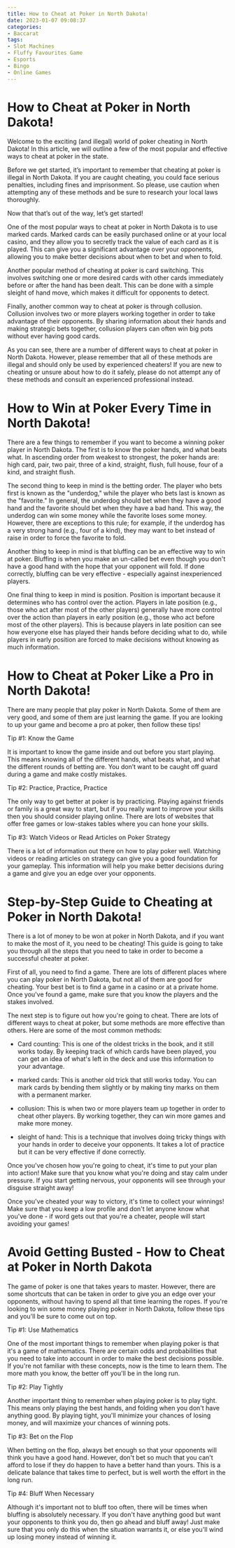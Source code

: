 ```yaml
---
title: How to Cheat at Poker in North Dakota!
date: 2023-01-07 09:08:37
categories:
- Baccarat
tags:
- Slot Machines
- Fluffy Favourites Game
- Esports
- Bingo
- Online Games
---
```



#  How to Cheat at Poker in North Dakota!

Welcome to the exciting (and illegal) world of poker cheating in North Dakota! In this article, we will outline a few of the most popular and effective ways to cheat at poker in the state.

Before we get started, it’s important to remember that cheating at poker is illegal in North Dakota. If you are caught cheating, you could face serious penalties, including fines and imprisonment. So please, use caution when attempting any of these methods and be sure to research your local laws thoroughly.

Now that that’s out of the way, let’s get started!

One of the most popular ways to cheat at poker in North Dakota is to use marked cards. Marked cards can be easily purchased online or at your local casino, and they allow you to secretly track the value of each card as it is played. This can give you a significant advantage over your opponents, allowing you to make better decisions about when to bet and when to fold.

Another popular method of cheating at poker is card switching. This involves switching one or more desired cards with other cards immediately before or after the hand has been dealt. This can be done with a simple sleight of hand move, which makes it difficult for opponents to detect.

Finally, another common way to cheat at poker is through collusion. Collusion involves two or more players working together in order to take advantage of their opponents. By sharing information about their hands and making strategic bets together, collusion players can often win big pots without ever having good cards.

As you can see, there are a number of different ways to cheat at poker in North Dakota. However, please remember that all of these methods are illegal and should only be used by experienced cheaters! If you are new to cheating or unsure about how to do it safely, please do not attempt any of these methods and consult an experienced professional instead.

#  How to Win at Poker Every Time in North Dakota!

There are a few things to remember if you want to become a winning poker player in North Dakota. The first is to know the poker hands, and what beats what. In ascending order from weakest to strongest, the poker hands are: high card, pair, two pair, three of a kind, straight, flush, full house, four of a kind, and straight flush.

The second thing to keep in mind is the betting order. The player who bets first is known as the "underdog," while the player who bets last is known as the "favorite." In general, the underdog should bet when they have a good hand and the favorite should bet when they have a bad hand. This way, the underdog can win some money while the favorite loses some money. However, there are exceptions to this rule; for example, if the underdog has a very strong hand (e.g., four of a kind), they may want to bet instead of raise in order to force the favorite to fold.

Another thing to keep in mind is that bluffing can be an effective way to win at poker. Bluffing is when you make an un-called bet even though you don't have a good hand with the hope that your opponent will fold. If done correctly, bluffing can be very effective - especially against inexperienced players.

One final thing to keep in mind is position. Position is important because it determines who has control over the action. Players in late position (e.g., those who act after most of the other players) generally have more control over the action than players in early position (e.g., those who act before most of the other players). This is because players in late position can see how everyone else has played their hands before deciding what to do, while players in early position are forced to make decisions without knowing as much information.

#  How to Cheat at Poker Like a Pro in North Dakota!

There are many people that play poker in North Dakota. Some of them are very good, and some of them are just learning the game. If you are looking to up your game and become a pro at poker, then follow these tips!

Tip #1: Know the Game

It is important to know the game inside and out before you start playing. This means knowing all of the different hands, what beats what, and what the different rounds of betting are. You don’t want to be caught off guard during a game and make costly mistakes.

Tip #2: Practice, Practice, Practice

The only way to get better at poker is by practicing. Playing against friends or family is a great way to start, but if you really want to improve your skills then you should consider playing online. There are lots of websites that offer free games or low-stakes tables where you can hone your skills.

Tip #3: Watch Videos or Read Articles on Poker Strategy

There is a lot of information out there on how to play poker well. Watching videos or reading articles on strategy can give you a good foundation for your gameplay. This information will help you make better decisions during a game and give you an edge over your opponents.

#  Step-by-Step Guide to Cheating at Poker in North Dakota! 

There is a lot of money to be won at poker in North Dakota, and if you want to make the most of it, you need to be cheating! This guide is going to take you through all the steps that you need to take in order to become a successful cheater at poker.

First of all, you need to find a game. There are lots of different places where you can play poker in North Dakota, but not all of them are good for cheating. Your best bet is to find a game in a casino or at a private home. Once you've found a game, make sure that you know the players and the stakes involved.

The next step is to figure out how you're going to cheat. There are lots of different ways to cheat at poker, but some methods are more effective than others. Here are some of the most common methods: 

- Card counting: This is one of the oldest tricks in the book, and it still works today. By keeping track of which cards have been played, you can get an idea of what's left in the deck and use this information to your advantage. 

- marked cards: This is another old trick that still works today. You can mark cards by bending them slightly or by making tiny marks on them with a permanent marker. 

- collusion: This is when two or more players team up together in order to cheat other players. By working together, they can win more games and make more money. 

- sleight of hand: This is a technique that involves doing tricky things with your hands in order to deceive your opponents. It takes a lot of practice but it can be very effective if done correctly. 

Once you've chosen how you're going to cheat, it's time to put your plan into action! Make sure that you know what you're doing and stay calm under pressure. If you start getting nervous, your opponents will see through your disguise straight away!

Once you've cheated your way to victory, it's time to collect your winnings! Make sure that you keep a low profile and don't let anyone know what you've done - if word gets out that you're a cheater, people will start avoiding your games!

#  Avoid Getting Busted - How to Cheat at Poker in North Dakota

The game of poker is one that takes years to master. However, there are some shortcuts that can be taken in order to give you an edge over your opponents, without having to spend all that time learning the ropes. If you're looking to win some money playing poker in North Dakota, follow these tips and you'll be sure to come out on top.

Tip #1: Use Mathematics

One of the most important things to remember when playing poker is that it's a game of mathematics. There are certain odds and probabilities that you need to take into account in order to make the best decisions possible. If you're not familiar with these concepts, now is the time to learn them. The more math you know, the better off you'll be in the long run.

Tip #2: Play Tightly

Another important thing to remember when playing poker is to play tight. This means only playing the best hands, and folding when you don't have anything good. By playing tight, you'll minimize your chances of losing money, and will maximize your chances of winning pots.

Tip #3: Bet on the Flop

When betting on the flop, always bet enough so that your opponents will think you have a good hand. However, don't bet so much that you can't afford to lose if they do happen to have a better hand than yours. This is a delicate balance that takes time to perfect, but is well worth the effort in the long run.

Tip #4: Bluff When Necessary

Although it's important not to bluff too often, there will be times when bluffing is absolutely necessary. If you don't have anything good but want your opponents to think you do, then go ahead and bluff away! Just make sure that you only do this when the situation warrants it, or else you'll wind up losing money instead of winning it.